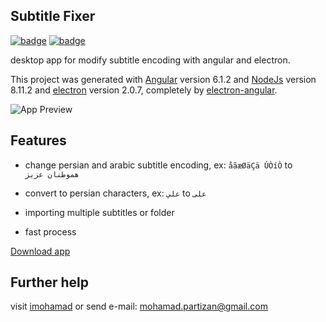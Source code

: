 ## Subtitle Fixer

[![badge](https://img.shields.io/badge/version-1.0-green.svg)](https://github.com/imohamaad/subtitle-fixer/tree/master/release%20app)  [![badge](https://img.shields.io/badge/license-MIT-yellow.svg)](https://github.com/imohamaad/subtitle-fixer/blob/master/LICENSE)

  

desktop app for modify subtitle encoding with angular and electron.

  

This project was generated with [Angular](https://angular.io) version 6.1.2 and [NodeJs](https://nodejs.org) version 8.11.2 and [electron](https://electronjs.org/) version 2.0.7, completely by [electron-angular](https://github.com/maximegris/angular-electron).

  

![App Preview](http://dharmalab.ml/github/subtitle-fixer-github.jpg)

  

## Features

  

- change persian and arabic subtitle encoding, ex: `åãæØäÇä ÚÒíÒ` to `هموطنان عزيز`
- convert to persian characters, ex: `علي` to `علی`

- importing multiple subtitles or folder

- fast process

  

[Download app](https://github.com/imohamaad/subtitle-fixer/tree/master/release%20app)

## Further help

visit [imohamad](http://imohamad.ml) or send e-mail: [mohamad.partizan@gmail.com](mailto:mohamad.partizan@gmail.com)
